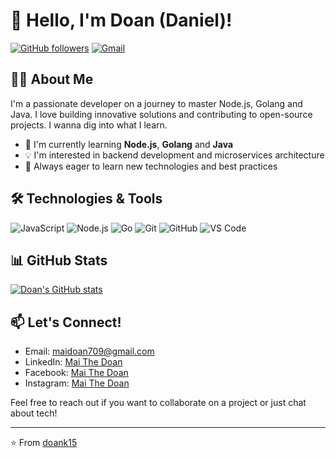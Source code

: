 # 👋 Hello, I'm Doan (Daniel)!

[![GitHub followers](https://img.shields.io/github/followers/doank15?label=Follow&style=social)](https://github.com/doank15)
[![Gmail](https://img.shields.io/badge/-Gmail-c14438?style=flat&logo=Gmail&logoColor=white)](mailto:maidoan709@gmail.com)

## 👨‍💻 About Me

I'm a passionate developer on a journey to master Node.js, Golang and Java. I love building innovative solutions and contributing to open-source projects. I wanna dig into what I learn.

- 🌱 I'm currently learning **Node.js**, **Golang** and **Java**
- 💡 I'm interested in backend development and microservices architecture
- 🚀 Always eager to learn new technologies and best practices

## 🛠️ Technologies & Tools

![JavaScript](https://img.shields.io/badge/-JavaScript-black?style=flat-square&logo=javascript)
![Node.js](https://img.shields.io/badge/-Node.js-black?style=flat-square&logo=Node.js)
![Go](https://img.shields.io/badge/-Go-00ADD8?style=flat-square&logo=go&logoColor=white)
![Git](https://img.shields.io/badge/-Git-black?style=flat-square&logo=git)
![GitHub](https://img.shields.io/badge/-GitHub-181717?style=flat-square&logo=github)
![VS Code](https://img.shields.io/badge/-VS%20Code-007ACC?style=flat-square&logo=visual-studio-code)

## 📊 GitHub Stats

[![Doan's GitHub stats](https://github-readme-stats.vercel.app/api?username=doank15&show_icons=true&theme=radical)](https://github.com/doank15)

## 📫 Let's Connect!

- Email: maidoan709@gmail.com
- LinkedIn: [Mai The Doan](edin.com/in/mai-the-doan-027519217/)
- Facebook: [Mai The Doan](https://www.facebook.com/profile.php?id=100018177222935)
- Instagram: [Mai The Doan](https://www.instagram.com/_doan11/)

Feel free to reach out if you want to collaborate on a project or just chat about tech!

---

⭐️ From [doank15](https://github.com/doank15)
